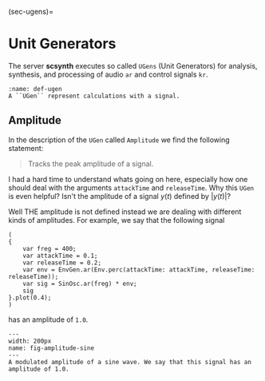 (sec-ugens)=
# Unit Generators

The server **scsynth** executes so called ``UGens`` (Unit Generators) for analysis, synthesis, and processing of audio ``ar`` and control signals ``kr``.

```{admonition} UGen
:name: def-ugen
A ``UGen`` represent calculations with a signal.

```

## Amplitude

In the description of the ``UGen`` called ``Amplitude`` we find the following statement:

>Tracks the peak amplitude of a signal.

I had a hard time to understand whats going on here, especially how one should deal with the arguments ``attackTime`` and ``releaseTime``.
Why this ``UGen`` is even helpful?
Isn't the amplitude of a signal $y(t)$ defined by $|y(t)|$?

Well THE amplitude is not defined instead we are dealing with different kinds of amplitudes.
For example, we say that the following signal 

```isc
(
{
	var freg = 400;
	var attackTime = 0.1;
	var releaseTime = 0.2;
	var env = EnvGen.ar(Env.perc(attackTime: attackTime, releaseTime: releaseTime));
	var sig = SinOsc.ar(freg) * env;
	sig
}.plot(0.4);
)
```

has an amplitude of ``1.0``.

```{figure} ../../figs/supercollider/amplitude/amplitude-sine.png
---
width: 200px
name: fig-amplitude-sine
---
A modulated amplitude of a sine wave. We say that this signal has an amplitude of 1.0.
```